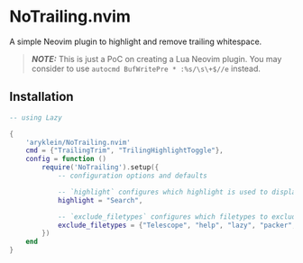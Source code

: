 # NoTrailing.nvim

A simple Neovim plugin to highlight and remove trailing whitespace.

> **_NOTE:_** This is just a PoC on creating a Lua Neovim plugin.
You may consider to use `autocmd BufWritePre * :%s/\s\+$//e` instead.

## Installation

```lua
-- using Lazy

{
    'aryklein/NoTrailing.nvim'
    cmd = {"TrailingTrim", "TrilingHighlightToggle"},
    config = function ()
        require('NoTrailing').setup({
            -- configuration options and defaults

            -- `highlight` configures which highlight is used to display the trailing whitespaces
            highlight = "Search",

            -- `exclude_filetypes` configures which filetypes to exclude when displaying trailing whitespaces
            exclude_filetypes = {"Telescope", "help", "lazy", "packer", "dashboard", "NvimTree", "Trouble"},
        })
    end
}
```
